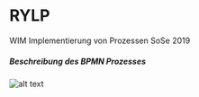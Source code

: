 # RYLP
WIM Implementierung von Prozessen SoSe 2019
##### Beschreibung des BPMN Prozesses
![alt text](https:/)
